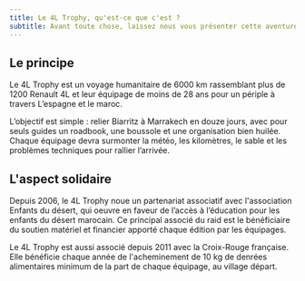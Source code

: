 ```yaml
---
title: Le 4L Trophy, qu'est-ce que c'est ?
subtitle: Avant toute chose, laissez nous vous présenter cette aventure dans laquelle nous nous sommes lancés pour 2025.
---
```


## Le principe

Le 4L Trophy est un voyage humanitaire de 6000 km rassemblant plus de 1200 Renault 4L et leur équipage de moins de 28 ans pour un périple à travers L’espagne et le maroc. 

L’objectif est simple : relier Biarritz à Marrakech en douze jours, avec pour seuls guides un roadbook, une boussole et une organisation bien huilée. Chaque équipage devra surmonter la météo, les kilomètres, le sable et les problèmes techniques pour rallier l’arrivée.

## L'aspect solidaire

Depuis 2006, le 4L Trophy noue un partenariat associatif avec l'association Enfants du désert, qui oeuvre en faveur de l’accès à l’éducation pour les enfants du désert marocain. Ce principal associé du raid est le bénéficiaire du soutien matériel et financier apporté chaque édition par les équipages.

Le 4L Trophy est aussi associé depuis 2011 avec la Croix-Rouge française. Elle bénéficie chaque année de l'acheminement de 10 kg de denrées alimentaires minimum de la part de chaque équipage, au village départ.